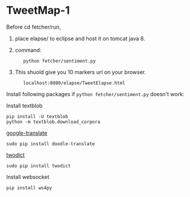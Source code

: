 # TweetMap-1


Before cd fetcher/run,

1. place elapse/ to eclipse and host it on tomcat java 8.

2. command: 

          python fetcher/sentiment.py

3. This shuold give you 10 markers url on your browser. 
      
          localhost:8080/elapse/TweetElapse.html

  
Install following packages if `python fetcher/sentiment.py` doesn't work:

Install textblob

    pip install -U textblob
    python -m textblob.download_corpora

[google-translate](https://github.com/MrS0m30n3/google-translate)

    sudo pip install doodle-translate
 
[twodict](https://github.com/MrS0m30n3/twodict)
    
    sudo pip install twodict

Install websocket

    pip install ws4py

